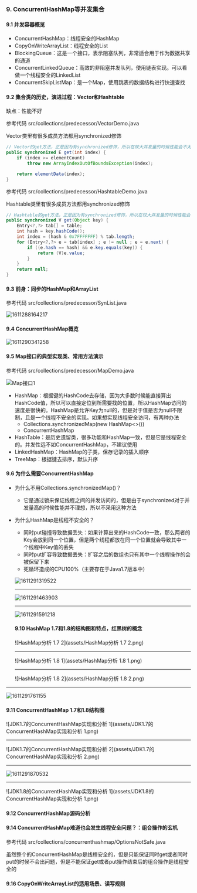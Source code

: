 ### 9. ConcurrentHashMap等并发集合

#### 9.1 并发容器概览 

* ConcurrentHashMap：线程安全的HashMap
* CopyOnWriteArrayList：线程安全的List
* BlockingQueue：这是一个接口，表示阻塞队列，非常适合用于作为数据共享的通道
* ConcurrentLinkedQueue：高效的非阻塞并发队列，使用链表实现。可以看做一个线程安全的LinkedList
* ConcurrentSkipListMap：是一个Map，使用跳表的数据结构进行快速查找

#### 9.2 集合类的历史，演进过程：Vector和Hashtable 

缺点：性能不好

参考代码 src/collections/predecessor/VectorDemo.java

Vector类里有很多成员方法都用synchronized修饰

```java
// Vector的get方法，正是因为有synchronized修饰，所以在较大并发量的时候性能会不太好
public synchronized E get(int index) {
    if (index >= elementCount)
        throw new ArrayIndexOutOfBoundsException(index);

    return elementData(index);
}
```

参考代码 src/collections/predecessor/HashtableDemo.java

Hashtable类里有很多成员方法都用synchronized修饰

```java
// Hashtable的get方法，正是因为有synchronized修饰，所以在较大并发量的时候性能会不太好
public synchronized V get(Object key) {
    Entry<?,?> tab[] = table;
    int hash = key.hashCode();
    int index = (hash & 0x7FFFFFFF) % tab.length;
    for (Entry<?,?> e = tab[index] ; e != null ; e = e.next) {
        if ((e.hash == hash) && e.key.equals(key)) {
            return (V)e.value;
        }
    }
    return null;
}
```

#### 9.3 前身：同步的HashMap和ArrayList 

参考代码 src/collections/predecessor/SynList.java

![1611288164217](assets/1611288164217.png)

#### 9.4 ConcurrentHashMap概览 

![1611290341258](assets/1611290341258.png)



#### 9.5 Map接口的典型实现类、常用方法演示 

参考代码 src/collections/predecessor/MapDemo.java

![Map接口1](assets/Map接口1.png)

* HashMap：根据键的HashCode去存储，因为大多数时候能直接算出HashCode值，所以可以直接定位到所需要找的位置，所以HashMap访问的速度是很快的。HashMap是允许Key为null的，但是对于值是否为null不限制，且是一个线程不安全的实现。如果想实现线程安全访问，有两种办法
  *  Collections.synchronizedMap(new HashMap<>())
  * ConcurrentHashMap
* HashTable：是历史遗留类，很多功能和HashMap一致，但是它是线程安全的。并发性远不如ConcurrentHashMap，不建议使用
* LinkedHashMap：HashMap的子类，保存记录的插入顺序
* TreeMap：根据键去排序，默认升序

#### 9.6 为什么需要ConcurrentHashMap

* 为什么不用Collections.synchronizedMap()？

  * 它是通过锁来保证线程之间的并发访问的，但是由于synchronized对于并发量高的时候性能并不理想，所以不采用这种方法

* 为什么HashMap是线程不安全的？

  * 同时put碰撞导致数据丢失：如果计算出来的HashCode一致，那么两者的Key会放到同一个位置，但是两个线程都放在同一个位置就会导致其中一个线程中Key值的丢失
  * 同时put扩容导致数据丢失：扩容之后的数组也只有其中一个线程操作的会被保留下来 
  * 死循环造成的CPU100%（主要存在于Java1.7版本中）

  ![1611291319522](assets/1611291319522.png)

  ****

  ![1611291463903](assets/1611291463903.png)

  ****

  ![1611291591218](assets/1611291591218.png)

  #### 9.10 HashMap 1.7和1.8的结构图和特点，红黑树的概念 

  ![HashMap分析 1.7 2](assets/HashMap分析 1.7 2.png)

  ****

  ![HashMap分析 1.8 1](assets/HashMap分析 1.8 1.png)

  ****

  ![HashMap分析 1.8 2](assets/HashMap分析 1.8 2.png)

****

![1611291761155](assets/1611291761155.png)

#### 9.11 ConcurrentHashMap 1.7和1.8结构图 

![JDK1.7的ConcurrentHashMap实现和分析 1](assets/JDK1.7的ConcurrentHashMap实现和分析 1.png)

****

![JDK1.7的ConcurrentHashMap实现和分析 2](assets/JDK1.7的ConcurrentHashMap实现和分析 2.png)

****

![1611291870532](assets/1611291870532.png)

****

![JDK1.8的ConcurrentHashMap实现和分析 1](assets/JDK1.8的ConcurrentHashMap实现和分析 1.png)

#### 9.12 ConcurrentHashMap源码分析 

#### 9.14 ConcurrentHashMap难道也会发生线程安全问题？：组合操作的玄机 

参考代码 src/collections/concurrenthashmap/OptionsNotSafe.java

虽然整个的ConcurrentHashMap是线程安全的，但是只能保证同时get或者同时put的时候不会出问题，但是不能保证get或者put操作结束后的组合操作是线程安全的

#### 9.16 CopyOnWriteArrayList的适用场景、读写规则 

